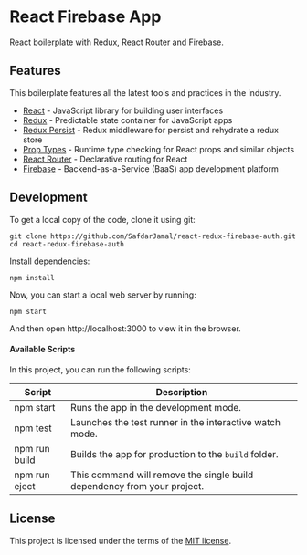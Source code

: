 # React Firebase App

React boilerplate with Redux, React Router and Firebase.

## Features

This boilerplate features all the latest tools and practices in the industry.

- [React](https://reactjs.org) - JavaScript library for building user interfaces
- [Redux](https://redux.js.org) - Predictable state container for JavaScript apps
- [Redux Persist](https://github.com/rt2zz/redux-persist) - Redux middleware for persist and rehydrate a redux store
- [Prop Types](https://github.com/facebook/prop-types) - Runtime type checking for React props and similar objects
- [React Router](https://reacttraining.com/react-router/web/guides/quick-start) - Declarative routing for React
- [Firebase](https://firebase.google.com) - Backend-as-a-Service (BaaS) app development platform

## Development

To get a local copy of the code, clone it using git:

```
git clone https://github.com/SafdarJamal/react-redux-firebase-auth.git
cd react-redux-firebase-auth
```

Install dependencies:

```
npm install
```

Now, you can start a local web server by running:

```
npm start
```

And then open http://localhost:3000 to view it in the browser.

#### Available Scripts

In this project, you can run the following scripts:

| Script        | Description                                                             |
| ------------- | ----------------------------------------------------------------------- |
| npm start     | Runs the app in the development mode.                                   |
| npm test      | Launches the test runner in the interactive watch mode.                 |
| npm run build | Builds the app for production to the `build` folder.                    |
| npm run eject | This command will remove the single build dependency from your project. |

## License

This project is licensed under the terms of the [MIT license](https://github.com/SafdarJamal/react-redux-firebase-auth/blob/master/LICENSE).
